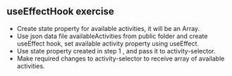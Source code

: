 ## useEffectHook exercise
* Create state property for available activities, it will be an Array.
* Use json data file availableActivities from public folder and create useEffect hook, set available activity property using useEffect.
* Use state property created in step 1 , and pass it to activity-selector.
* Make required changes to activity-selector to receive array of available activities.
